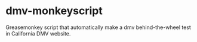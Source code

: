# dmv-monkeyscript

Greasemonkey script that automatically make a dmv behind-the-wheel test in California DMV website.
